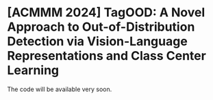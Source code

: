 # [ACMMM 2024] TagOOD: A Novel Approach to Out-of-Distribution Detection via Vision-Language Representations and Class Center Learning

The code will be available very soon.

